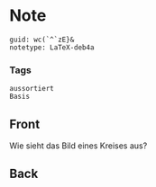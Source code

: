 # Note
```
guid: wc(`^`zE}&
notetype: LaTeX-deb4a
```

### Tags
```
aussortiert
Basis
```

## Front
Wie sieht das Bild eines Kreises aus?

## Back

